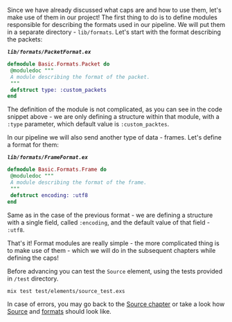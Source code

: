 Since we have already discussed what caps are and how to use them, let's make use of them in our project!
The first thing to do is to define modules responsible for describing the formats used in our pipeline.
We will put them in a separate directory - `lib/formats`. Let's start with the format describing the packets:

**_`lib/formats/PacketFormat.ex`_**

```Elixir
defmodule Basic.Formats.Packet do
 @moduledoc """
 A module describing the format of the packet.
 """
 defstruct type: :custom_packets
end
```

The definition of the module is not complicated, as you can see in the code snippet above - we are only defining a structure within that module, with a `:type` parameter, which default value is `:custom_packtes`.

In our pipeline we will also send another type of data - frames. Let's define a format for them:

**_`lib/formats/FrameFormat.ex`_**

```Elixir
defmodule Basic.Formats.Frame do
 @moduledoc """
 A module describing the format of the frame.
 """
 defstruct encoding: :utf8
end
```

Same as in the case of the previous format - we are defining a structure with a single field, called `:encoding`, and the default value of that field - `:utf8`.

That's it! Format modules are really simple - the more complicated thing is to make use of them - which we will do in the subsequent chapters while defining the caps!

Before advancing you can test the `Source` element, using the tests provided in `/test` directory.

```
mix test test/elements/source_test.exs
```

In case of errors, you may go back to the [Source chapter](/basic_pipeline/03_Source.md) or take a look how [Source](https://github.com/membraneframework/membrane_basic_pipeline_tutorial/blob/template/end/lib/elements/Source.ex) and [formats](https://github.com/membraneframework/membrane_basic_pipeline_tutorial/tree/template/end/lib/formats) should look like.
